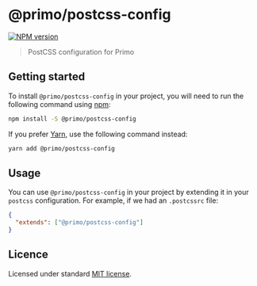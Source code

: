 # @primo/postcss-config

[![NPM version](https://badgen.net/npm/v/@primo/postcss-config)](https://www.npmjs.org/package/@primo/postcss-config)

> PostCSS configuration for Primo

## Getting started

To install `@primo/postcss-config` in your project, you will need to run the
following command using [npm](https://www.npmjs.com/):

```bash
npm install -S @primo/postcss-config
```

If you prefer [Yarn](https://yarnpkg.com/en/), use the following command
instead:

```bash
yarn add @primo/postcss-config
```

## Usage

You can use `@primo/postcss-config` in your project by extending it in your
`postcss` configuration. For example, if we had an `.postcssrc` file:

```json
{
  "extends": ["@primo/postcss-config"]
}
```

## Licence

Licensed under standard
[MIT license](https://github.com/primo-design-system/primo/blob/main/LICENSE).
